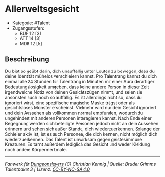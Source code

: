 <!---
Dies ist ein Fanwerk für DUNGEONSLAYERS (C) von Christian Kennig

Quellen:      [Bruder Grimms Talentpaket 3](https://www.f-space.de/ds4/downloads.html)
              [Talentbeschreibungen](https://www.f-space.de/ds4/tools-talentcards.html)
License:      [CC-BY-NC-SA 4.0](https://creativecommons.org/licenses/by-nc-sa/4.0/deed.de)
Richtlinien:  [Fanwerkrichtlinien](https://www.dungeonslayers.net/fanwerk-richtlinien/)
Autor:        Zauberlehrling
-->

  
# Allerweltsgesicht  
- Kategorie: #Talent  
- Zugangsstufen:  
  - BÜR 12 [3]  
  - ATT 14 [3]  
  - MDB 12 [5]  

## Beschreibung  
Du bist so geübt darin, dich unauffällig unter Leuten zu bewegen, dass du deine Identität mühelos verschleiern kannst. Pro Talentrang kannst du dich einmal alle 24 Stunden für Talentrang in Minuten mit einer Aura derartiger Bedeutungslosigkeit umgeben, dass keine andere Person in dieser Zeit irgendwelche Notiz von deinen Gesichtszügen nimmt, und seien sie ansonsten auch noch so auffällig. Es ist allerdings nicht so, dass du ignoriert wirst, eine spezifische magische Maske trägst oder als gesichtsloses Monster erscheinst. Vielmehr wird nur dein Gesicht ignoriert und dein Aussehen als vollkommen normal empfunden, wodurch du ungehindert mit anderen Personen interagieren kannst. Nach Ende einer Begegnung werden sich beteiligte Personen jedoch nicht an dein Aussehen erinnern und sehen sich außer Stande, dich wiederzuerkennen. Solange der Schleier aktiv ist, ist es auch Personen, die dich kennen, nicht möglich dich wiederzuerkennen. Das Talent ist unwirksam gegen geistesimmune Kreaturen. Es tarnt außerdem lediglich das Gesicht und weder Kleidung noch andere Körpermerkmale.


___  
*Fanwerk für [Dungeonslayers](https://www.dungeonslayers.net/) (C) Christian Kennig | Quelle: Bruder Grimms Talentpaket 3 | Lizenz: [CC-BY-NC-SA 4.0](https://creativecommons.org/licenses/by-nc-sa/4.0/deed.de)*  
